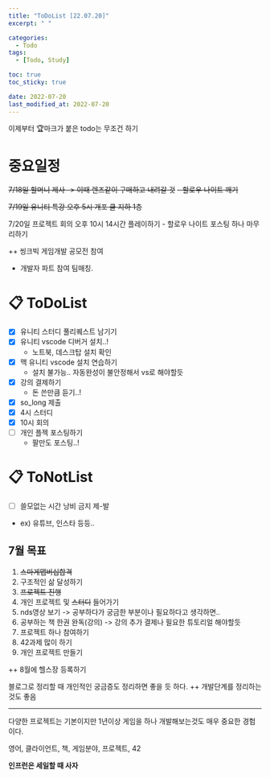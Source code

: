 ```yaml
---
title: "ToDoList [22.07.20]"
excerpt: " "

categories:
  - Todo
tags:
  - [Todo, Study]

toc: true
toc_sticky: true

date: 2022-07-20
last_modified_at: 2022-07-20
---
```


이제부터 🏆마크가 붙은 todo는 무조건 하기

# 중요일정

~~7/18일 할머니 제사 -> 이때 렌즈같이 구매하고 내려갈 것~~
~~- 할로우 나이트 깨기~~

~~7/19일 유니티 특강 오후 5시 개포 클 지하 1층~~

7/20일 
프로젝트 회의 오후 10시
14시간 플레이하기 - 할로우 나이트
포스팅 하나 마무리하기

++
씽크빅 게임개발 공모전 참여
- 개발자 파트 참여 팀매칭.

# 📋 ToDoList  

- [x] 유니티 스터디 풀리퀘스트 남기기
- [x] 유니티 vscode 디버거 설치..!
  - 노트북, 데스크탑 설치 확인
- [x] 맥 유니티 vscode 설치 연습하기
  - 설치 불가능.. 자동완성이 불안정해서 vs로 해야할듯
- [x] 강의 결제하기
  - 돈 쓴만큼 듣기..!
- [x] so_long 제출
- [x] 4시 스터디
- [x] 10시 회의
- [ ] 개인 플젝 포스팅하기
  - 팔만도 포스팅..!

# 📋 ToNotList  

- [ ] 쓸모없는 시간 낭비 금지 제-발
- ex) 유튜브, 인스타 등등..

## 7월 목표  

1. ~~스마게맵버십합격~~
2. 구조적인 삶 달성하기
3. ~~프로젝트 진행~~
4. 개인 프로젝트 및 ~~스터디~~ 들어가기
5. nds영상 보기 -> 공부하다가 궁금한 부분이나 필요하다고 생각하면..
6. 공부하는 책 한권 완독(강의) -> 강의 추가 결제나 필요한 튜토리얼 해야할듯
7. 프로젝트 하나 참여하기
8. 42과제 많이 하기
9. 개인 프로젝트 만들기

++ 8월에 헬스장 등록하기

블로그로 정리할 때 개인적인 궁금증도 정리하면 좋을 듯 하다.
++ 개발단계를 정리하는 것도 좋음

---

다양한 프로젝트는 기본이지만 1년이상 게임을 하나 개발해보는것도 매우 중요한 경험이다.

영어, 클라이언트, 책, 게임분야, 프로젝트, 42

**인프런은 세일할 때 사자**